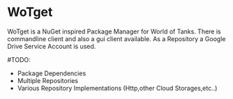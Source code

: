 # WoTget
WoTget is a NuGet inspired Package Manager for World of Tanks. There is commandline client and also a gui client available.
As a Repository a Google Drive Service Account is used.

#TODO:
  - Package Dependencies
  - Multiple Repositories
  - Various Repository Implementations (Http,other Cloud Storages,etc..)
